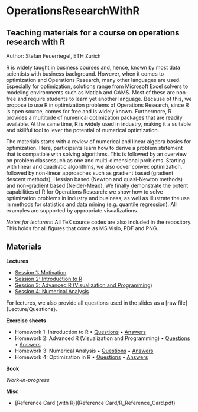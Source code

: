 # OperationsResearchWithR
## Teaching materials for a course on operations research with R

Author: Stefan Feuerriegel, ETH Zurich

R is widely taught in business courses and, hence, known by most data scientists with business background. However, when it comes to optimization and Operations Research, many other languages are used. Especially for optimization, solutions range from Microsoft Excel solvers to modeling environments such as Matlab and GAMS. Most of these are non-free and require students to learn yet another language. Because of this, we propose to use R in optimization problems of Operations Research, since R is open source, comes for free and is widely known. Furthermore, R provides a multitude of numerical optimization packages that are readily available. At the same time, R is widely used in industry, making it a suitable and skillful tool to lever the potential of numerical optimization.

The materials starts with a review of numerical and linear algebra basics for optimization. Here, participants learn how to derive a problem statement that is compatible with solving algorithms. This is followed by an overview on problem classessuch as one and multi-dimensional problems. Starting with linear and quadratic algorithms, we also cover convex optimization, followed by non-linear approaches such as gradient based (gradient descent methods), Hessian based (Newton and quasi-Newton methods) and non-gradient based (Nelder-Mead). We finally demonstrate the potent capabilities of R for Operations Research: we show how to solve optimization problems in industry and business, as well as illustrate the use in methods for statistics and data mining (e.g. quantile regression). All examples are supported by appropriate visualizations.

*Notes for lecturers:* All TeX source codes are also included in the repository. This holds for all figures that come as MS Visio, PDF and PNG. 

## Materials

**Lectures**

* [Session 1: Motivation](Lecture/Slides/1_Motivation.pdf)
* [Session 2: Introduction to R](Lecture/Slides/2_IntroductionR.pdf)
* [Session 3: Advanced R (Visualization and Programming)](Lecture/Slides/3_AdvancedR.pdf)
* [Session 4: Numerical Analysis](Lecture/Slides/4_Numerics.pdf)

For lectures, we also provide all questions used in the slides as a [raw file]{Lecture/Questions}. 

**Exercise sheets**

* Homework 1: Introduction to R &bull; [Questions](Exercise/Homework_1_Questions.pdf) &bull; [Answers](Exercise/Homework_1_Answers.pdf) 
* Homework 2: Advanced R (Visualization and Programming) &bull; [Questions](Exercise/Homework_2_Questions.pdf) &bull; [Answers](Exercise/Homework_2_Answers.pdf) 
* Homework 3: Numerical Analysis &bull; [Questions](Exercise/Homework_3_Questions.pdf) &bull; [Answers](Exercise/Homework_3_Answers.pdf) 
* Homework 4: Optimization in R &bull; [Questions](Exercise/Homework_4_Questions.pdf) &bull; [Answers](Exercise/Homework_4_Answers.pdf) 

**Book**

*Work-in-progress*

**Misc**

* [Reference Card (with R)](Reference Card/R_Reference_Card.pdf) 
